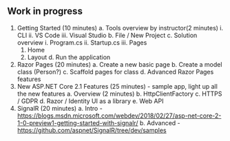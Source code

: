 ## Work in progress

1. Getting Started (10 minutes)
  a. Tools overview by instructor(2 minutes)
    i. CLI
    ii. VS Code
    iii. Visual Studio
  b. File / New Project
  c. Solution overview
    i. Program.cs
    ii. Startup.cs
    iii. Pages
      1) Home
      2) Layout
  d. Run the application
2. Razor Pages (20 minutes)
  a. Create a new basic page
  b. Create a model class (Person?)
  c. Scaffold pages for class
  d. Advanced Razor Pages features
3. New ASP.NET Core 2.1 Features (25 minutes) - sample app, light up all the new features
  a. Overview (2 minutes)
  b. HttpClientFactory
  c. HTTPS / GDPR
  d. Razor / Identity UI as a library
  e. Web API
4. SignalR (20 minutes)
  a. Intro - https://blogs.msdn.microsoft.com/webdev/2018/02/27/asp-net-core-2-1-0-preview1-getting-started-with-signalr/
  b. Advanced - https://github.com/aspnet/SignalR/tree/dev/samples
